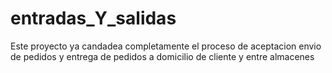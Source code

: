 # entradas_Y_salidas
 Este proyecto ya candadea completamente el proceso de aceptacion envio de pedidos y entrega de pedidos a domicilio de cliente y entre almacenes
